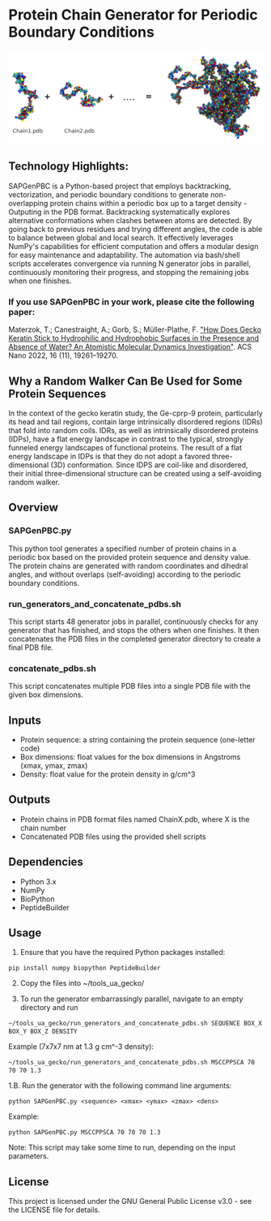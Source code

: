 # Protein Chain Generator for Periodic Boundary Conditions

![SAPGen](SAPGen.jpg?raw=true "SAPGen")

## Technology Highlights:
SAPGenPBC is a Python-based project that employs backtracking, vectorization, and periodic boundary conditions to generate non-overlapping protein chains within a periodic box up to a target density - Outputing in the PDB format. Backtracking systematically explores alternative conformations when clashes between atoms are detected. By going back to previous residues and trying different angles, the code is able to balance between global and local search. It effectively leverages NumPy's capabilities for efficient computation and offers a modular design for easy maintenance and adaptability. 
The automation via bash/shell scripts accelerates convergence via running N generator jobs in parallel, continuously monitoring their progress, and stopping the remaining jobs when one finishes. 

### If you use SAPGenPBC in your work, please cite the following paper:

Materzok, T.; Canestraight, A.; Gorb, S.; Müller-Plathe, F. ["How Does Gecko Keratin Stick to Hydrophilic and Hydrophobic Surfaces in the Presence and Absence of Water? An Atomistic Molecular Dynamics Investigation"](https://doi.org/10.1021/acsnano.2c08627). ACS Nano 2022, 16 (11), 19261–19270.


## Why a Random Walker Can Be Used for Some Protein Sequences

In the context of the gecko keratin study, the Ge-cprp-9 protein, particularly its head and tail regions, contain large intrinsically disordered regions (IDRs) that fold into random coils. IDRs, as well as intrinsically disordered proteins (IDPs), have a flat energy landscape in contrast to the typical, strongly funneled energy landscapes of functional proteins. The result of a flat energy landscape in IDPs is that they do not adopt a favored three-dimensional (3D) conformation. Since IDPS are coil-like and disordered, their initial three-dimensional structure can be created using a self-avoiding random walker.

## Overview

### SAPGenPBC.py

This python tool generates a specified number of protein chains in a periodic box based on the provided protein sequence and density value. The protein chains are generated with random coordinates and dihedral angles, and without overlaps (self-avoiding) according to the periodic boundary conditions.

### run_generators_and_concatenate_pdbs.sh

This script starts 48 generator jobs in parallel, continuously checks for any generator that has finished, and stops the others when one finishes. It then concatenates the PDB files in the completed generator directory to create a final PDB file.

### concatenate_pdbs.sh

This script concatenates multiple PDB files into a single PDB file with the given box dimensions.

## Inputs

- Protein sequence: a string containing the protein sequence (one-letter code)
- Box dimensions: float values for the box dimensions in Angstroms (xmax, ymax, zmax)
- Density: float value for the protein density in g/cm^3

## Outputs

- Protein chains in PDB format files named ChainX.pdb, where X is the chain number
- Concatenated PDB files using the provided shell scripts

## Dependencies

- Python 3.x
- NumPy
- BioPython
- PeptideBuilder

## Usage

1. Ensure that you have the required Python packages installed:

```
pip install numpy biopython PeptideBuilder
```

2. Copy the files into ~/tools_ua_gecko/

3. To run the generator embarrassingly parallel, navigate to an empty directory and run

```
~/tools_ua_gecko/run_generators_and_concatenate_pdbs.sh SEQUENCE BOX_X BOX_Y BOX_Z DENSITY
```

Example (7x7x7 nm at 1.3 g cm^-3 density):
```
~/tools_ua_gecko/run_generators_and_concatenate_pdbs.sh MSCCPPSCA 70 70 70 1.3
```

1.B. Run the generator with the following command line arguments:

```
python SAPGenPBC.py <sequence> <xmax> <ymax> <zmax> <dens>
```

Example:

```
python SAPGenPBC.py MSCCPPSCA 70 70 70 1.3
```

Note: This script may take some time to run, depending on the input parameters.

## License

This project is licensed under the GNU General Public License v3.0 - see the LICENSE file for details.    
